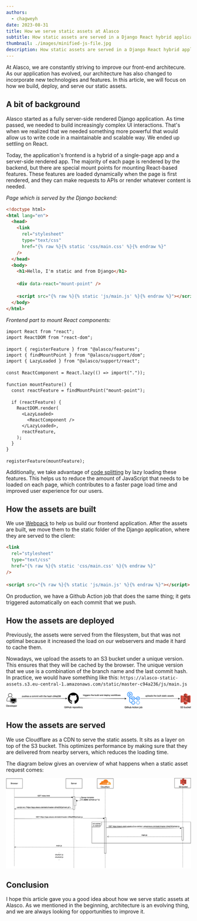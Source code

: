 ```yaml
---
authors:
  - chagweyh
date: 2023-08-31
title: How we serve static assets at Alasco
subtitle: How static assets are served in a Django React hybrid application.
thumbnail: ./images/minified-js-file.jpg
description: How static assets are served in a Django React hybrid application.
---
```


At Alasco, we are constantly striving to improve our front-end architecure. As our application has evolved, our architecture has also changed to incorporate new technologies and features. In this article, we will focus on how we build, deploy, and serve our static assets.

## A bit of background

Alasco started as a fully server-side rendered Django application. As time passed, we needed to build increasingly complex UI interactions. That's when we realized that we needed something more powerful that would allow us to write code in a maintainable and scalable way. We ended up settling on React.

Today, the application's frontend is a hybrid of a single-page app and a server-side rendered app. The majority of each page is rendered by the backend, but there are special mount points for mounting React-based features. These features are loaded dynamically when the page is first rendered, and they can make requests to APIs or render whatever content is needed.

_Page which is served by the Django backend:_

```html
<!doctype html>
<html lang="en">
  <head>
    <link
      rel="stylesheet"
      type="text/css"
      href="{% raw %}{% static 'css/main.css' %}{% endraw %}"
    />
  </head>
  <body>
    <h1>Hello, I'm static and from Django</h1>

    <div data-react="mount-point" />

    <script src="{% raw %}{% static 'js/main.js' %}{% endraw %}"></script>
  </body>
</html>
```

_Frontend part to mount React components:_

```tsx
import React from "react";
import ReactDOM from "react-dom";

import { registerFeature } from "@alasco/features";
import { findMountPoint } from "@alasco/support/dom";
import { LazyLoaded } from "@alasco/support/react";

const ReactComponent = React.lazy(() => import("."));

function mountFeature() {
  const reactFeature = findMountPoint("mount-point");

  if (reactFeature) {
    ReactDOM.render(
      <LazyLoaded>
        <ReactComponent />
      </LazyLoaded>,
      reactFeature,
    );
  }
}

registerFeature(mountFeature);
```

Additionally, we take advantage of [code splitting](https://developer.mozilla.org/en-US/docs/Glossary/Code_splitting) by lazy loading these features. This helps us to reduce the amount of JavaScript that needs to be loaded on each page, which contributes to a faster page load time and improved user experience for our users.

## How the assets are built

We use [Webpack](https://webpack.js.org/) to help us build our frontend application. After the assets are built, we move them to the static folder of the Django application, where they are served to the client:

```html
<link
  rel="stylesheet"
  type="text/css"
  href="{% raw %}{% static 'css/main.css' %}{% endraw %}"
/>

<script src="{% raw %}{% static 'js/main.js' %}{% endraw %}"></script>
```

On production, we have a Github Action job that does the same thing; it gets triggered automatically on each commit that we push.

## How the assets are deployed

Previously, the assets were served from the filesystem, but that was not optimal because it increased the load on our webservers and made it hard to cache them.

Nowadays, we upload the assets to an S3 bucket under a unique version. This ensures that they will be cached by the browser. The unique version that we use is a combination of the branch name and the last commit hash. In practice, we would have something like this: `https://alasco-static-assets.s3.eu-central-1.amazonaws.com/static/master-c94a236/js/main.js`

![The static assets build process](./images/build-process-static-assets.png)

## How the assets are served

We use Cloudflare as a CDN to serve the static assets. It sits as a layer on top of the S3 bucket. This optimizes performance by making sure that they are delivered from nearby servers, which reduces the loading time.

The diagram below gives an overview of what happens when a static asset request comes:

![The static assets workflow](./images/static-assets-workflow.png)

## Conclusion

I hope this article gave you a good idea about how we serve static assets at Alasco. As we mentioned in the beginning, architecture is an evolving thing, and we are always looking for opportunities to improve it.
